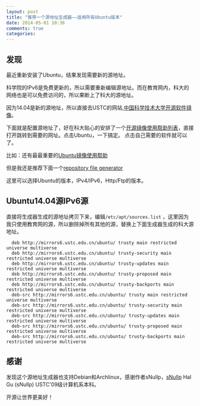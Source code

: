 ```yaml
---
layout: post
title: "推荐一个源地址生成器——适用所有Ubuntu版本"
date: 2014-05-01 10:36
comments: true
categories: 
---
```


## 发现

最近重新安装了Ubuntu，结果发现需要新的源地址。

科学院的IPv6是免费更新的，所以需要重新编辑源地址。而在教育网内，科大的网络也是可以免费访问的，所以果断上了科大的源地址。

<!--more-->


因为14.04是新的源地址，所以直接去USTC的网站,[中国科学技术大学开源软件镜像](http://mirrors.ustc.edu.cn/)。

下面就是配置源地址了，好在科大贴心的安排了一个[开源镜像使用帮助列表](https://lug.ustc.edu.cn/wiki/mirrors/help)，直接打开跳转到需要的网址。点击Ubuntu，一下搞定。
点击自己需要的软件就可以了。

比如：还有最最重要的[Ubuntu镜像使用帮助](https://lug.ustc.edu.cn/wiki/mirrors/help/ubuntu)

但是我还是推荐下面一个[repository file generator](https://lug.ustc.edu.cn/repogen/)

这里可以选择Ubuntu的版本，IPv4/IPv6，Http/Ftp的版本。

## Ubuntu14.04源IPv6源

直接将生成器生成的源地址拷贝下来，编辑`/etc/apt/sources.list` ，这里因为我只使用教育网的源，所以删除掉所有其他的源，替换上下面生成器生成的科大源地址。

~~~~~~~~~~~~~~~~~~~~~~~~~~~~~~~~~~~~~~~~~~~~~~~~~~~~~~~~~~~~~~~~~~~~~~~~~~~~~~~~~~~~~~~~~~~~~~~~~~~~~
  deb http://mirrors6.ustc.edu.cn/ubuntu/ trusty main restricted universe multiverse
  deb http://mirrors6.ustc.edu.cn/ubuntu/ trusty-security main restricted universe multiverse
  deb http://mirrors6.ustc.edu.cn/ubuntu/ trusty-updates main restricted universe multiverse
  deb http://mirrors6.ustc.edu.cn/ubuntu/ trusty-proposed main restricted universe multiverse
  deb http://mirrors6.ustc.edu.cn/ubuntu/ trusty-backports main restricted universe multiverse
  deb-src http://mirrors6.ustc.edu.cn/ubuntu/ trusty main restricted universe multiverse
  deb-src http://mirrors6.ustc.edu.cn/ubuntu/ trusty-security main restricted universe multiverse
  deb-src http://mirrors6.ustc.edu.cn/ubuntu/ trusty-updates main restricted universe multiverse
  deb-src http://mirrors6.ustc.edu.cn/ubuntu/ trusty-proposed main restricted universe multiverse
  deb-src http://mirrors6.ustc.edu.cn/ubuntu/ trusty-backports main restricted universe multiverse
~~~~~~~~~~~~~~~~~~~~~~~~~~~~~~~~~~~~~~~~~~~~~~~~~~~~~~~~~~~~~~~~~~~~~~~~~~~~~~~~~~~~~~~~~~~~~~~~~~~~~


## 感谢

发现这个源地址生成器也支持Debian和Archlinux，感谢作者sNullp，[sNullp](https://lug.ustc.edu.cn/wiki/snullp/start)  Hal Gu (sNullp)
USTC'09级计算机系本科。

开源让世界更美好！
